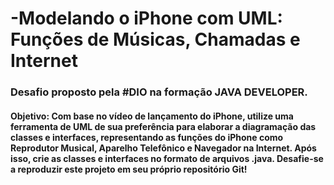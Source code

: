 # -Modelando o iPhone com UML: Funções de Músicas, Chamadas e Internet


### Desafio proposto pela #DIO na formação JAVA DEVELOPER.

#### Objetivo: Com base no vídeo de lançamento do iPhone, utilize uma ferramenta de UML de sua preferência para elaborar a diagramação das classes e interfaces, representando as funções do iPhone como Reprodutor Musical, Aparelho Telefônico e Navegador na Internet. Após isso, crie as classes e interfaces no formato de arquivos .java. Desafie-se a reproduzir este projeto em seu próprio repositório Git!
